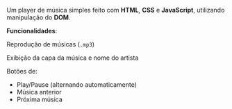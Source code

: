 Um player de música simples feito com **HTML**, **CSS** e **JavaScript**, utilizando manipulação do **DOM**.

**Funcionalidades**:

Reprodução de músicas (`.mp3`)

Exibição da capa da música e nome do artista

Botões de:
  - Play/Pause (alternando automaticamente)
  -  Música anterior
  -  Próxima música

